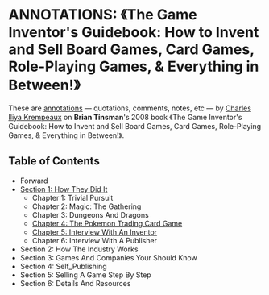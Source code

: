 # ANNOTATIONS: 《The Game Inventor's Guidebook: How to Invent and Sell Board Games, Card Games, Role-Playing Games, & Everything in Between!》

These are [annotations](annotations/) — quotations, comments, notes, etc  — by [Charles Iliya Krempeaux](http://changelog.ca/) on **Brian Tinsman**'s 2008 book 《The Game Inventor's Guidebook: How to Invent and Sell Board Games, Card Games, Role-Playing Games, & Everything in Between!》.

## Table of Contents
* Forward
* [Section 1: How They Did It](annotations/section_1/)
  * Chapter 1: Trivial Pursuit
  * Chapter 2: Magic: The Gathering
  * Chapter 3: Dungeons And Dragons
  * [Chapter 4: The Pokemon Trading Card Game](annotations/section_1/chapter_4/)
  * [Chapter 5: Interview With An Inventor](annotations/section_1/chapter_5/)
  * Chapter 6: Interview With A Publisher
* Section 2: How The Industry Works
* Section 3: Games And Companies Your Should Know
* Section 4: Self_Publishing
* Section 5: Selling A Game Step By Step
* Section 6: Details And Resources
